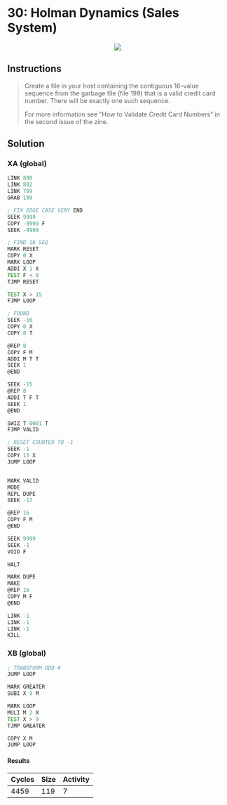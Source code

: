 # 30: Holman Dynamics (Sales System)

<div align="center"><img src="EXAPUNKS - Holman Dynamics (4459, 119, 7, 2022-12-05-19-38-24).gif" /></div>

## Instructions
> Create a file in your host containing the contiguous 16-value sequence from the garbage file (file 199) that is a valid credit card number. There will be exactly one such sequence.
> 
> For more information see "How to Validate Credit Card Numbers" in the second issue of the zine.

## Solution

### XA (global)
```asm
LINK 800
LINK 802
LINK 799
GRAB 199

; FIX EDGE CASE VERY END
SEEK 9999
COPY -9999 F
SEEK -9999

; FIND 16 SEQ
MARK RESET
COPY 0 X
MARK LOOP
ADDI X 1 X
TEST F < 0
TJMP RESET

TEST X > 15
FJMP LOOP

; FOUND
SEEK -16
COPY 0 X
COPY 0 T

@REP 8
COPY F M
ADDI M T T
SEEK 1
@END

SEEK -15
@REP 8
ADDI T F T
SEEK 1
@END

SWIZ T 0001 T
FJMP VALID

; RESET COUNTER TO -1
SEEK -1
COPY 15 X
JUMP LOOP


MARK VALID
MODE
REPL DUPE
SEEK -17

@REP 16
COPY F M
@END

SEEK 9999
SEEK -1
VOID F

HALT

MARK DUPE
MAKE
@REP 16
COPY M F
@END

LINK -1
LINK -1
LINK -1
KILL
```

### XB (global)
```asm
; TRANSFORM ODD #
JUMP LOOP

MARK GREATER
SUBI X 9 M

MARK LOOP
MULI M 2 X
TEST X > 9
TJMP GREATER

COPY X M
JUMP LOOP
```

#### Results
| Cycles | Size | Activity |
|--------|------|----------|
| 4459   | 119  | 7        |
